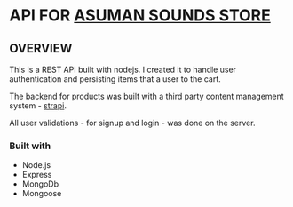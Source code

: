 # API FOR [ASUMAN SOUNDS STORE]('https://asmn-grocery-store.netlify.app)

## OVERVIEW
 This is a REST API built with nodejs. I created it to handle user authentication and persisting items that a user to the cart.

 The backend for products was built with a third party content management system - [strapi](https://strapi.io/).

 All user validations - for signup and login - was done on the server.

 ### Built with
 - Node.js
 - Express
 - MongoDb
 - Mongoose